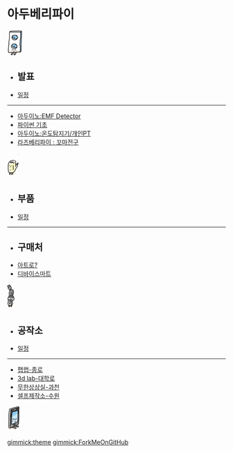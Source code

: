 # 아두베리파이

[![](/doc/img/m01.png)]()

  * ## 발표
  * [일정](doc/part3/intro.md)
  ----------
  * [아두이노:EMF Detector](doc/part1/d01.md)
  * [파이썬 기초](doc/part1/d02.md)
  * [아두이노:온도탐지기/개인PT](doc/part1/d03.md)
  * [라즈베리파이 : 꼬마전구](doc/part1/d04.md)

[![](/doc/img/m02.png)]()

  * ## 부품
  * [일정](doc/part3/intro.md)
  ----------
  * ## 구매처
  * [아트로?](doc/part3/d01.md)
  * [디바이스마트](doc/part3/d01.md)

[![](/doc/img/m03.png)]()

  * ## 공작소
  * [일정](doc/part3/intro.md)
  ----------
  * [팹랩-종로](doc/part3/d01.md)
  * [3d lab-대학로](doc/part3/d01.md)
  * [무한상상실-과천](doc/part3/d01.md)
  * [셀프제작소-수원](doc/part3/d01.md)

[![모임후기](/doc/img/m04.png)](doc/after.md)

[gimmick:theme](slate)
[gimmick:ForkMeOnGitHub](https://github.com/biopy/biopy.github.io)

<style>
.dropdown{
	display: flex !important;
}
#md-content{
	width: 100% !important;
}
.img-thumbnail{
	/*width: 100%;*/
}

#md-page-menu{
	display:none;
}

iframe{
	width: 100%;
	height: 600px;
]}
</style>
